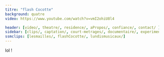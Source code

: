 ```yaml
---
titre: "flash Cocotte"
background: quatre
video: https://www.youtube.com/watch?v=vmI2ohiU8l4

header: [video/, theatre/, residence/, aPropos/, confiance/, contact/ ]
sidebar: [clips/, captation/, court-metrages/, documentaire/, experimental/, trailer/, ssmclips]
ssmclips: [lesmailles/, flashCocotte/, lundismusicaux/]
---
```


lol !